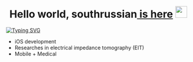 <h1 align="center">Hello world, southrussian<a href="https://vk.com/southrussian" target="_blank"> is here</a> 
<img src="https://github.com/blackcater/blackcater/raw/main/images/Hi.gif" height="32"/></h1>
<a href="https://git.io/typing-svg"><img src="https://readme-typing-svg.herokuapp.com?font=Fira+Code&pause=1000&width=435&lines=Computer+science+student.+St.Petersburg" alt="Typing SVG" /></a>

- iOS development 
- Researches in electrical impedance tomography (EIT)
- Mobile + Medical

<!---
southrussian/southrussian is a ✨ special ✨ repository because its `README.md` (this file) appears on your GitHub profile.
You can click the Preview link to take a look at your changes.
--->
